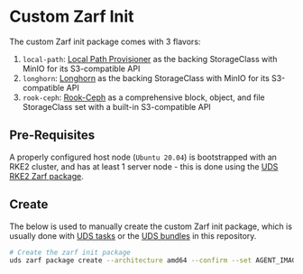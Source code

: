 # Custom Zarf Init

The custom Zarf init package comes with 3 flavors:

1. `local-path`: [Local Path Provisioner](./LOCAL-PATH.md) as the backing StorageClass with MinIO for its S3-compatible API
2. `longhorn`: [Longhorn](./LONGHORN.md) as the backing StorageClass with MinIO for its S3-compatible API
3. `rook-ceph`: [Rook-Ceph](./ROOK-CEPH.md) as a comprehensive block, object, and file StorageClass set with a built-in S3-compatible API

## Pre-Requisites

A properly configured host node (`Ubuntu 20.04`) is bootstrapped with an RKE2 cluster, and has at least 1 server node - this is done using the [UDS RKE2 Zarf package](../packages/uds-rke2/zarf.yaml).

## Create

The below is used to manually create the custom Zarf init package, which is usually done with [UDS tasks](../tasks.yaml) or the [UDS bundles](https://github.com/justinthelaw/uds-rke2/tree/main/bundles) in this repository.

```bash
# Create the zarf init package
uds zarf package create --architecture amd64 --confirm --set AGENT_IMAGE_TAG=$(zarf version)
```

